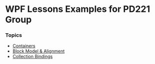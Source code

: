 # WPF Lessons Examples for PD221 Group

### Topics
- [Containers](https://github.com/vladtymo/WPF-Containers)
- [Block Model & Alignment](https://github.com/vladtymo/WPF-Block-Model-and-Alignments)
- [Collection Bindings](https://github.com/vladtymo/WPF-Lists-with-Bindings)
